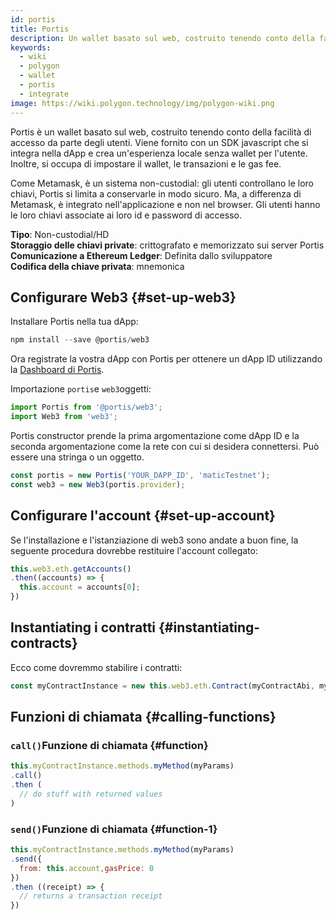 ```yaml
---
id: portis
title: Portis
description: Un wallet basato sul web, costruito tenendo conto della facilità di accesso da parte dell'utente.
keywords:
  - wiki
  - polygon
  - wallet
  - portis
  - integrate
image: https://wiki.polygon.technology/img/polygon-wiki.png
---
```


Portis è un wallet basato sul web, costruito tenendo conto della facilità di accesso da parte degli utenti. Viene fornito con un SDK javascript che si integra nella dApp e crea un'esperienza locale senza wallet per l'utente. Inoltre, si occupa di impostare il wallet, le transazioni e le gas fee.

Come Metamask, è un sistema non-custodial: gli utenti controllano le loro chiavi, Portis si limita a conservarle in modo sicuro. Ma, a differenza di Metamask, è integrato nell'applicazione e non nel browser. Gli utenti hanno le loro chiavi associate ai loro id e password di accesso.

**Tipo**: Non-custodial/HD <br/>
**Storaggio delle chiavi private**: crittografato e memorizzato sui server Portis<br/> **Comunicazione a Ethereum Ledger**: Definita dallo sviluppatore<br/> **Codifica della chiave privata**: mnemonica <br/>

## Configurare Web3 {#set-up-web3}

Installare Portis nella tua dApp:

```js
npm install --save @portis/web3
```

Ora registrate la vostra dApp con Portis per ottenere un dApp ID utilizzando la [Dashboard di Portis](https://dashboard.portis.io/).

Importazione `portis`e `web3`oggetti:

```js
import Portis from '@portis/web3';
import Web3 from 'web3';
```

Portis constructor prende la prima argomentazione come dApp ID e la seconda argomentazione come la rete con cui si desidera connettersi. Può essere una stringa o un oggetto.

```js
const portis = new Portis('YOUR_DAPP_ID', 'maticTestnet');
const web3 = new Web3(portis.provider);
```

## Configurare l'account {#set-up-account}

Se l'installazione e l'istanziazione di web3 sono andate a buon fine, la seguente procedura dovrebbe restituire l'account collegato:

```js
this.web3.eth.getAccounts()
.then((accounts) => {
  this.account = accounts[0];
})
```

## Instantiating i contratti {#instantiating-contracts}

Ecco come dovremmo stabilire i contratti:

```js
const myContractInstance = new this.web3.eth.Contract(myContractAbi, myContractAddress)
```

## Funzioni di chiamata {#calling-functions}

### `call()`Funzione di chiamata {#function}

```js
this.myContractInstance.methods.myMethod(myParams)
.call()
.then (
  // do stuff with returned values
)
```

### `send()`Funzione di chiamata {#function-1}
```js
this.myContractInstance.methods.myMethod(myParams)
.send({
  from: this.account,gasPrice: 0
})
.then ((receipt) => {
  // returns a transaction receipt
})
```

